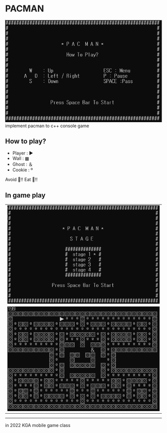 # PACMAN

<img src="img/loby.PNG">
implement pacman to c++ console game

## How to play?

* Player : ▶
* Wall : ▩
* Ghost : ＆
* Cookie : º

Avoid 👻!! Eat 🍪!!

## In game play

<center>
  <table>
    <tr>
      <td><img src="img/menu.PNG" alt="menu ui"></td>
    </tr>
    <tr>
      <td><img src="img/stage.PNG" alt="stage ui"></td>
    </tr>
  </table>
</center>

----

in 2022 KGA mobile game class
